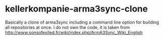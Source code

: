 # kellerkompanie-arma3sync-clone
Basically a clone of arma3sync including a command line option for building all repositories at once. I do not own the code, it is taken from http://www.sonsofexiled.fr/wiki/index.php/ArmA3Sync_Wiki_English
